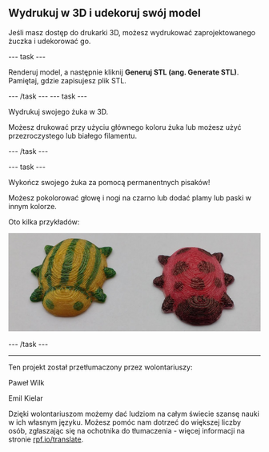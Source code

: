 ## Wydrukuj w 3D i udekoruj swój model

Jeśli masz dostęp do drukarki 3D, możesz wydrukować zaprojektowanego żuczka i udekorować go.

--- task ---

Renderuj model, a następnie kliknij **Generuj STL (ang. Generate STL)**. Pamiętaj, gdzie zapisujesz plik STL.

--- /task --- --- task ---

Wydrukuj swojego żuka w 3D.

Możesz drukować przy użyciu głównego koloru żuka lub możesz użyć przezroczystego lub białego filamentu.

--- /task ---

--- task ---

Wykończ swojego żuka za pomocą permanentnych pisaków!

Możesz pokolorować głowę i nogi na czarno lub dodać plamy lub paski w innym kolorze.

Oto kilka przykładów:

![zrzut ekranu](images/bug-decorated.png)

--- /task ---


***
Ten projekt został przetłumaczony przez wolontariuszy:

Paweł Wilk

Emil Kielar

Dzięki wolontariuszom możemy dać ludziom na całym świecie szansę nauki w ich własnym języku. Możesz pomóc nam dotrzeć do większej liczby osób, zgłaszając się na ochotnika do tłumaczenia - więcej informacji na stronie [rpf.io/translate](https://rpf.io/translate).

 




  
